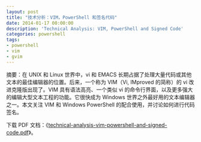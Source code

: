 ```yaml
---
layout: post
title: "技术分析：VIM，PowerShell 和签名代码"
date: 2014-01-17 00:00:00
description: 'Technical Analysis: VIM, PowerShell and Signed Code'
categories: powershell
tags:
- powershell
- vim
- gvim
---
```

摘要：在 UNIX 和 Linux 世界中，vi 和 EMACS 长期占据了处理大量代码或其他文本的最佳编辑器的位置。后来，一个称为 VIM（Vi, IMproved 的简称）的 vi 改进克隆版出现了。VIM 具有语法高亮、一个类似 vi 的命令行界面，以及更多强大的编辑大型文本工程的功能。它很快成为 Windows 世界之外最好用的文本编辑器之一。本文关注 VIM 和 Windows PowerShell 的配合使用，并讨论如何进行代码签名。

下载 PDF 文档：《[technical-analysis-vim-powershell-and-signed-code.pdf](/assets/download/technical-analysis-vim-powershell-and-signed-code.pdf)》。

<!--本文国际来源：[Technical Analysis: VIM, PowerShell and Signed Code](http://blogs.technet.com/b/port25/archive/2008/05/29/technical-analysis-vim-powershell-and-signed-code.aspx)-->
